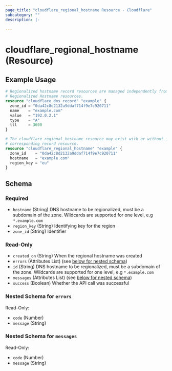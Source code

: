 ```yaml
---
page_title: "cloudflare_regional_hostname Resource - Cloudflare"
subcategory: ""
description: |-
  
---
```


# cloudflare_regional_hostname (Resource)



## Example Usage

```terraform
# Regionalized hostname record resources are managed independently from the
# Regionalized Hostname resources.
resource "cloudflare_dns_record" "example" {
  zone_id = "0da42c8d2132a9ddaf714f9e7c920711"
  name    = "example.com"
  value   = "192.0.2.1"
  type    = "A"
  ttl     = 3600
}

# The cloudflare_regional_hostname resource may exist with or without its
# corresponding record resource.
resource "cloudflare_regional_hostname" "example" {
  zone_id    = "0da42c8d2132a9ddaf714f9e7c920711"
  hostname   = "example.com"
  region_key = "eu"
}
```
<!-- schema generated by tfplugindocs -->
## Schema

### Required

- `hostname` (String) DNS hostname to be regionalized, must be a subdomain of the zone. Wildcards are supported for one level, e.g `*.example.com`
- `region_key` (String) Identifying key for the region
- `zone_id` (String) Identifier

### Read-Only

- `created_on` (String) When the regional hostname was created
- `errors` (Attributes List) (see [below for nested schema](#nestedatt--errors))
- `id` (String) DNS hostname to be regionalized, must be a subdomain of the zone. Wildcards are supported for one level, e.g `*.example.com`
- `messages` (Attributes List) (see [below for nested schema](#nestedatt--messages))
- `success` (Boolean) Whether the API call was successful

<a id="nestedatt--errors"></a>
### Nested Schema for `errors`

Read-Only:

- `code` (Number)
- `message` (String)


<a id="nestedatt--messages"></a>
### Nested Schema for `messages`

Read-Only:

- `code` (Number)
- `message` (String)


